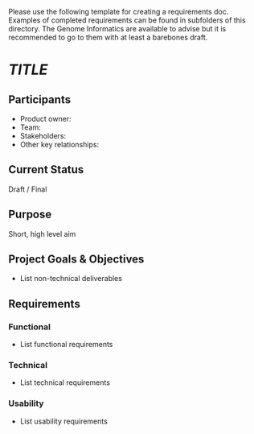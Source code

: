 Please use the following template for creating a requirements doc.
Examples of completed requirements can be found in subfolders of this directory.
The Genome Informatics are available to advise but it is recommended to go to them with at least a barebones draft.



# _TITLE_
## Participants
- Product owner: 
- Team: 
- Stakeholders: 
- Other key relationships: 

## Current Status
Draft / Final

## Purpose
Short, high level aim

## Project Goals & Objectives
* List non-technical deliverables

## Requirements
### Functional
* List functional requirements

### Technical
* List technical requirements

### Usability
- List usability requirements
